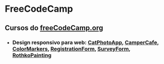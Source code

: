 # FreeCodeCamp
## Cursos do [freeCodeCamp.org](https://www.freecodecamp.org/)

* ### Design responsivo para web: [CatPhotoApp](https://katiajtartari.github.io/FreeCodeCamp/CatPhotoApp/), [CamperCafe](https://katiajtartari.github.io/FreeCodeCamp/CamperCafe/), [ColorMarkers](https://katiajtartari.github.io/FreeCodeCamp/ColorMarkers/), [RegistrationForm](https://katiajtartari.github.io/FreeCodeCamp/RegistrationForm/), [SurveyForm](https://katiajtartari.github.io/FreeCodeCamp/SurveyForm/), [RothkoPainting](https://katiajtartari.github.io/FreeCodeCamp/RothkoPainting/)  
